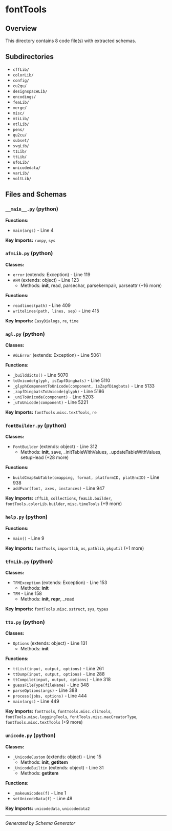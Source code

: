 # fontTools

## Overview

This directory contains 8 code file(s) with extracted schemas.

## Subdirectories

- `cffLib/`
- `colorLib/`
- `config/`
- `cu2qu/`
- `designspaceLib/`
- `encodings/`
- `feaLib/`
- `merge/`
- `misc/`
- `mtiLib/`
- `otlLib/`
- `pens/`
- `qu2cu/`
- `subset/`
- `svgLib/`
- `t1Lib/`
- `ttLib/`
- `ufoLib/`
- `unicodedata/`
- `varLib/`
- `voltLib/`

## Files and Schemas

### `__main__.py` (python)

**Functions:**
- `main(args)` - Line 4

**Key Imports:** `runpy`, `sys`

### `afmLib.py` (python)

**Classes:**
- `error` (extends: Exception) - Line 119
- `AFM` (extends: object) - Line 123
  - Methods: __init__, read, parsechar, parsekernpair, parseattr (+16 more)

**Functions:**
- `readlines(path)` - Line 409
- `writelines(path, lines, sep)` - Line 415

**Key Imports:** `EasyDialogs`, `re`, `time`

### `agl.py` (python)

**Classes:**
- `AGLError` (extends: Exception) - Line 5061

**Functions:**
- `_builddicts()` - Line 5070
- `toUnicode(glyph, isZapfDingbats)` - Line 5110
- `_glyphComponentToUnicode(component, isZapfDingbats)` - Line 5133
- `_zapfDingbatsToUnicode(glyph)` - Line 5186
- `_uniToUnicode(component)` - Line 5203
- `_uToUnicode(component)` - Line 5221

**Key Imports:** `fontTools.misc.textTools`, `re`

### `fontBuilder.py` (python)

**Classes:**
- `FontBuilder` (extends: object) - Line 312
  - Methods: __init__, save, _initTableWithValues, _updateTableWithValues, setupHead (+28 more)

**Functions:**
- `buildCmapSubTable(cmapping, format, platformID, platEncID)` - Line 938
- `addFvar(font, axes, instances)` - Line 947

**Key Imports:** `cffLib`, `collections`, `feaLib.builder`, `fontTools.colorLib.builder`, `misc.timeTools` (+9 more)

### `help.py` (python)

**Functions:**
- `main()` - Line 9

**Key Imports:** `fontTools`, `importlib`, `os`, `pathlib`, `pkgutil` (+1 more)

### `tfmLib.py` (python)

**Classes:**
- `TFMException` (extends: Exception) - Line 153
  - Methods: __init__
- `TFM` - Line 158
  - Methods: __init__, __repr__, _read

**Key Imports:** `fontTools.misc.sstruct`, `sys`, `types`

### `ttx.py` (python)

**Classes:**
- `Options` (extends: object) - Line 131
  - Methods: __init__

**Functions:**
- `ttList(input, output, options)` - Line 261
- `ttDump(input, output, options)` - Line 288
- `ttCompile(input, output, options)` - Line 318
- `guessFileType(fileName)` - Line 348
- `parseOptions(args)` - Line 388
- `process(jobs, options)` - Line 444
- `main(args)` - Line 449

**Key Imports:** `fontTools`, `fontTools.misc.cliTools`, `fontTools.misc.loggingTools`, `fontTools.misc.macCreatorType`, `fontTools.misc.textTools` (+9 more)

### `unicode.py` (python)

**Classes:**
- `_UnicodeCustom` (extends: object) - Line 15
  - Methods: __init__, __getitem__
- `_UnicodeBuiltin` (extends: object) - Line 31
  - Methods: __getitem__

**Functions:**
- `_makeunicodes(f)` - Line 1
- `setUnicodeData(f)` - Line 48

**Key Imports:** `unicodedata`, `unicodedata2`

---
*Generated by Schema Generator*
